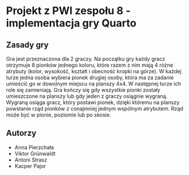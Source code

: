 # Projekt z PWI zespołu 8 - implementacja gry Quarto

## Zasady gry

Gra jest przeznaczona dla 2 graczy.
Na początku gry każdy gracz otrzymuje 8 pionków jednego koloru, które razem z nim mają 4 różne atrybuty (kolor, wysokość, kształt i obecność kropki na górze). W każdej turze jedna osoba wybiera pionek drugiej osoby, która ma za zadanie umieścić go w dowolnym miejscu na planszy 4x4. W następnej turze ich role się zamieniają.
Gra kończy się gdy wszystkie pionki zostały umieszczone na planszy lub gdy jeden z graczy osiągnie wygraną.
Wygraną osiąga gracz, który postawi pionek, dzięki któremu na planszy powstanie rząd pionków z conajmniej jednym wspólnym atrybutem. Rząd może być w pionie, poziomie lub po skosie.

## Autorzy

- Anna Pierzchała
- Viktor Grünwaldt
- Antoni Strasz
- Kacper Pajor
